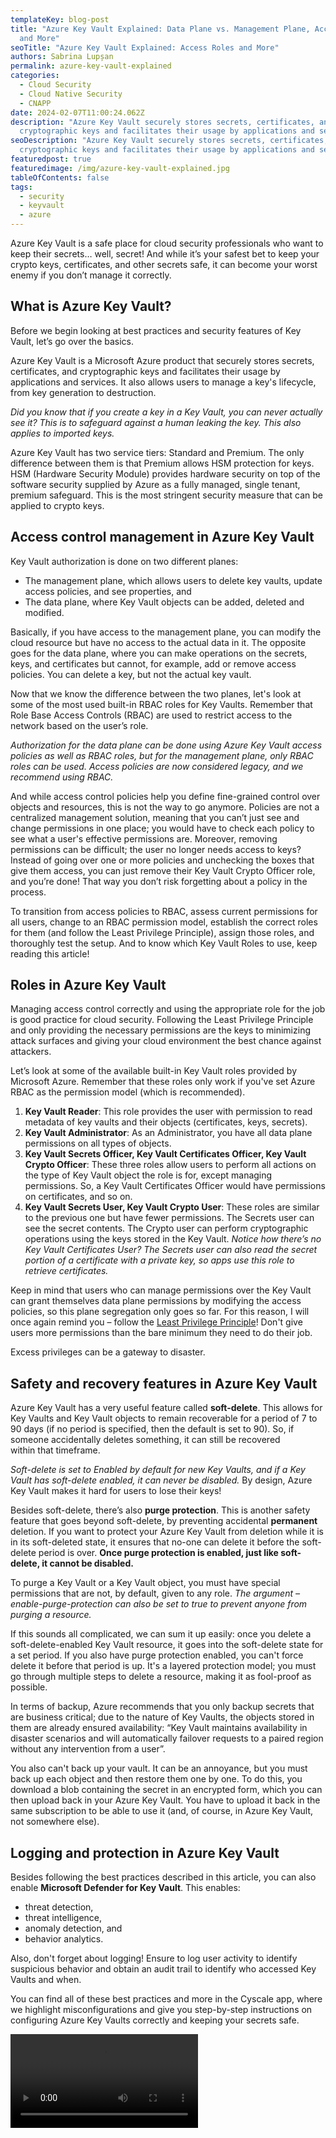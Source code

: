 ```yaml
---
templateKey: blog-post
title: "Azure Key Vault Explained: Data Plane vs. Management Plane, Access Roles
  and More"
seoTitle: "Azure Key Vault Explained: Access Roles and More"
authors: Sabrina Lupșan
permalink: azure-key-vault-explained
categories:
  - Cloud Security
  - Cloud Native Security
  - CNAPP
date: 2024-02-07T11:00:24.062Z
description: "Azure Key Vault securely stores secrets, certificates, and
  cryptographic keys and facilitates their usage by applications and services. "
seoDescription: "Azure Key Vault securely stores secrets, certificates, and
  cryptographic keys and facilitates their usage by applications and services. "
featuredpost: true
featuredimage: /img/azure-key-vault-explained.jpg
tableOfContents: false
tags:
  - security
  - keyvault
  - azure
---
```

<!--StartFragment-->

Azure Key Vault is a safe place for cloud security professionals who want to keep their secrets… well, secret! And while it’s your safest bet to keep your crypto keys, certificates, and other secrets safe, it can become your worst enemy if you don’t manage it correctly. 

## What is Azure Key Vault? 

Before we begin looking at best practices and security features of Key Vault, let’s go over the basics. 

Azure Key Vault is a Microsoft Azure product that securely stores secrets, certificates, and cryptographic keys and facilitates their usage by applications and services. It also allows users to manage a key's lifecycle, from key generation to destruction. 

*Did you know that if you create a key in a Key Vault, you can never actually see it? This is to safeguard against a human leaking the key. This also applies to imported keys.* 

Azure Key Vault has two service tiers: Standard and Premium. The only difference between them is that Premium allows HSM protection for keys. HSM (Hardware Security Module) provides hardware security on top of the software security supplied by Azure as a fully managed, single tenant, premium safeguard. This is the most stringent security measure that can be applied to crypto keys. 

## Access control management in Azure Key Vault 

Key Vault authorization is done on two different planes: 

* The management plane, which allows users to delete key vaults, update access policies, and see properties, and 
* The data plane, where Key Vault objects can be added, deleted and modified. 

Basically, if you have access to the management plane, you can modify the cloud resource but have no access to the actual data in it. The opposite goes for the data plane, where you can make operations on the secrets, keys, and certificates but cannot, for example, add or remove access policies. You can delete a key, but not the actual key vault. 

Now that we know the difference between the two planes, let's look at some of the most used built-in RBAC roles for Key Vaults. Remember that Role Base Access Controls (RBAC) are used to restrict access to the network based on the user’s role. 

*Authorization for the data plane can be done using Azure Key Vault access policies as well as RBAC roles, but for the management plane, only RBAC roles can be used. Access policies are now considered legacy, and we recommend using RBAC.* 

And while access control policies help you define fine-grained control over objects and resources, this is not the way to go anymore. Policies are not a centralized management solution, meaning that you can’t just see and change permissions in one place; you would have to check each policy to see what a user's effective permissions are. Moreover, removing permissions can be difficult; the user no longer needs access to keys? Instead of going over one or more policies and unchecking the boxes that give them access, you can just remove their Key Vault Crypto Officer role, and you’re done! That way you don’t risk forgetting about a policy in the process. 

To transition from access policies to RBAC, assess current permissions for all users, change to an RBAC permission model, establish the correct roles for them (and follow the Least Privilege Principle), assign those roles, and thoroughly test the setup. And to know which Key Vault Roles to use, keep reading this article! 

## Roles in Azure Key Vault 

Managing access control correctly and using the appropriate role for the job is good practice for cloud security. Following the Least Privilege Principle and only providing the necessary permissions are the keys to minimizing attack surfaces and giving your cloud environment the best chance against attackers. 

Let’s look at some of the available built-in Key Vault roles provided by Microsoft Azure. Remember that these roles only work if you've set Azure RBAC as the permission model (which is recommended). 

1. **Key Vault Reader**: This role provides the user with permission to read metadata of key vaults and their objects (certificates, keys, secrets). 
2. **Key Vault Administrator**: As an Administrator, you have all data plane permissions on all types of objects. 
3. **Key Vault Secrets Officer, Key Vault Certificates Officer, Key Vault Crypto Officer**: These three roles allow users to perform all actions on the type of Key Vault object the role is for, except managing permissions. So, a Key Vault Certificates Officer would have permissions on certificates, and so on. 
4. **Key Vault Secrets User, Key Vault Crypto User**: These roles are similar to the previous one but have fewer permissions. The Secrets user can see the secret contents. The Crypto user can perform cryptographic operations using the keys stored in the Key Vault. *Notice how there’s no Key Vault Certificates User? The Secrets user can also read the secret portion of a certificate with a private key, so apps use this role to retrieve certificates.* 

Keep in mind that users who can manage permissions over the Key Vault can grant themselves data plane permissions by modifying the access policies, so this plane segregation only goes so far. For this reason, I will once again remind you – follow the [Least Privilege Principle](https://cyscale.com/blog/check-for-least-privilege/)! Don't give users more permissions than the bare minimum they need to do their job.  

Excess privileges can be a gateway to disaster.  

## Safety and recovery features in Azure Key Vault 

Azure Key Vault has a very useful feature called **soft-delete**. This allows for Key Vaults and Key Vault objects to remain recoverable for a period of 7 to 90 days (if no period is specified, then the default is set to 90). So, if someone accidentally deletes something, it can still be recovered within that timeframe. 

*Soft-delete is set to Enabled by default for new Key Vaults, and if a Key Vault has soft-delete enabled, it can never be disabled.* By design, Azure Key Vault makes it hard for users to lose their keys! 

Besides soft-delete, there’s also **purge protection**. This is another safety feature that goes beyond soft-delete, by preventing accidental **permanent** deletion. If you want to protect your Azure Key Vault from deletion while it is in its soft-deleted state, it ensures that no-one can delete it before the soft-delete period is over. **Once purge protection is enabled, just like soft-delete, it cannot be disabled.**  

To purge a Key Vault or a Key Vault object, you must have special permissions that are not, by default, given to any role. *The argument –enable-purge-protection can also be set to true to prevent anyone from purging a resource.*  

If this sounds all complicated, we can sum it up easily: once you delete a soft-delete-enabled Key Vault resource, it goes into the soft-delete state for a set period. If you also have purge protection enabled, you can't force delete it before that period is up. It's a layered protection model; you must go through multiple steps to delete a resource, making it as fool-proof as possible.  

In terms of backup, Azure recommends that you only backup secrets that are business critical; due to the nature of Key Vaults, the objects stored in them are already ensured availability: “Key Vault maintains availability in disaster scenarios and will automatically failover requests to a paired region without any intervention from a user”.  

You also can't back up your vault. It can be an annoyance, but you must back up each object and then restore them one by one. To do this, you download a blob containing the secret in an encrypted form, which you can then upload back in your Azure Key Vault. You have to upload it back in the same subscription to be able to use it (and, of course, in Azure Key Vault, not somewhere else). 

## Logging and protection in Azure Key Vault 

Besides following the best practices described in this article, you can also enable **Microsoft Defender for Key Vault**. This enables: 

* threat detection,  
* threat intelligence,  
* anomaly detection, and  
* behavior analytics. 

Also, don't forget about logging! Ensure to log user activity to identify suspicious behavior and obtain an audit trail to identify who accessed Key Vaults and when. 

You can find all of these best practices and more in the Cyscale app, where we highlight misconfigurations and give you step-by-step instructions on configuring Azure Key Vaults correctly and keeping your secrets safe. 

<video width="auto" height="auto" controls="" tabindex="2"><source src="https://d3n52qn7viv754.cloudfront.net/videos/data-security-tour.mp4" type="video/mp4">Your browser does not support the video tag.</video>

<!--EndFragment-->